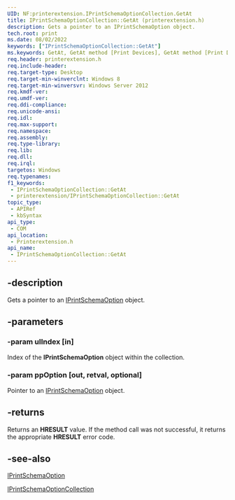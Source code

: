 ```yaml
---
UID: NF:printerextension.IPrintSchemaOptionCollection.GetAt
title: IPrintSchemaOptionCollection::GetAt (printerextension.h)
description: Gets a pointer to an IPrintSchemaOption object.
tech.root: print
ms.date: 08/02/2022
keywords: ["IPrintSchemaOptionCollection::GetAt"]
ms.keywords: GetAt, GetAt method [Print Devices], GetAt method [Print Devices],IPrintSchemaOptionCollection interface, IPrintSchemaOptionCollection interface [Print Devices],GetAt method, IPrintSchemaOptionCollection.GetAt, IPrintSchemaOptionCollection::GetAt, print.iprintschemaoptioncollection_getat, printerextension/IPrintSchemaOptionCollection::GetAt
req.header: printerextension.h
req.include-header: 
req.target-type: Desktop
req.target-min-winverclnt: Windows 8
req.target-min-winversvr: Windows Server 2012
req.kmdf-ver: 
req.umdf-ver: 
req.ddi-compliance: 
req.unicode-ansi: 
req.idl: 
req.max-support: 
req.namespace: 
req.assembly: 
req.type-library: 
req.lib: 
req.dll: 
req.irql: 
targetos: Windows
req.typenames: 
f1_keywords:
 - IPrintSchemaOptionCollection::GetAt
 - printerextension/IPrintSchemaOptionCollection::GetAt
topic_type:
 - APIRef
 - kbSyntax
api_type:
 - COM
api_location:
 - Printerextension.h
api_name:
 - IPrintSchemaOptionCollection::GetAt
---
```


## -description

Gets a pointer to an [IPrintSchemaOption](/windows-hardware/drivers/ddi/printerextension/nn-printerextension-iprintschemaoption) object.

## -parameters

### -param ulIndex [in]

Index of the **IPrintSchemaOption** object within the collection.

### -param ppOption [out, retval, optional]

Pointer to an [IPrintSchemaOption](/windows-hardware/drivers/ddi/printerextension/nn-printerextension-iprintschemaoption) object.

## -returns

Returns an **HRESULT** value. If the method call was not successful,  it returns the appropriate **HRESULT** error code.

## -see-also

[IPrintSchemaOption](/windows-hardware/drivers/ddi/printerextension/nn-printerextension-iprintschemaoption)

[IPrintSchemaOptionCollection](/windows-hardware/drivers/ddi/printerextension/nn-printerextension-iprintschemaoptioncollection)

